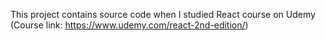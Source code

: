 This project contains source code when I studied React course on Udemy (Course link: https://www.udemy.com/react-2nd-edition/)
